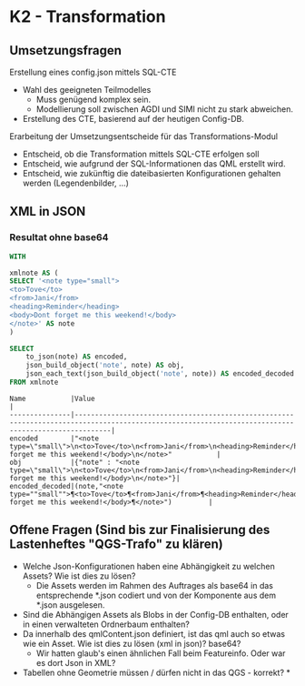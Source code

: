 # K2 - Transformation 

## Umsetzungsfragen

Erstellung eines config.json mittels SQL-CTE
* Wahl des geeigneten Teilmodelles
    * Muss genügend komplex sein.
    * Modellierung soll zwischen AGDI und SIMI nicht zu stark
abweichen.
* Erstellung des CTE, basierend auf der heutigen Config-DB.

Erarbeitung der Umsetzungsentscheide für das Transformations-Modul
* Entscheid, ob die Transformation mittels SQL-CTE erfolgen soll
* Entscheid, wie aufgrund der SQL-Informationen das QML erstellt
wird.
* Entscheid, wie zukünftig die dateibasierten Konfigurationen
gehalten werden (Legendenbilder, …)

## XML in JSON

### Resultat ohne base64

```sql
WITH 

xmlnote AS (
SELECT '<note type="small">
<to>Tove</to>
<from>Jani</from>
<heading>Reminder</heading>
<body>Dont forget me this weekend!</body>
</note>' AS note
)

SELECT 
	to_json(note) AS encoded, 
	json_build_object('note', note) AS obj, 
	json_each_text(json_build_object('note', note)) AS encoded_decoded  
FROM xmlnote
 ```

```
Name           |Value                                                                                                                                                |
---------------|-----------------------------------------------------------------------------------------------------------------------------------------------------|
encoded        |"<note type=\"small\">\n<to>Tove</to>\n<from>Jani</from>\n<heading>Reminder</heading>\n<body>Dont forget me this weekend!</body>\n</note>"           |
obj            |{"note" : "<note type=\"small\">\n<to>Tove</to>\n<from>Jani</from>\n<heading>Reminder</heading>\n<body>Dont forget me this weekend!</body>\n</note>"}|
encoded_decoded|(note,"<note type=""small"">¶<to>Tove</to>¶<from>Jani</from>¶<heading>Reminder</heading>¶<body>Dont forget me this weekend!</body>¶</note>")         |
```


## Offene Fragen (Sind bis zur Finalisierung des Lastenheftes "QGS-Trafo" zu klären)
* Welche Json-Konfigurationen haben eine Abhängigkeit zu welchen Assets? Wie ist dies zu lösen?
  * Die Assets werden im Rahmen des Auftrages als base64 in das entsprechende *.json codiert und von der Komponente aus dem *.json ausgelesen.
* Sind die Abhängigen Assets als Blobs in der Config-DB enthalten, oder in einen verwalteten Ordnerbaum enthalten?
* Da innerhalb des qmlContent.json definiert, ist das qml auch so etwas wie ein Asset. Wie ist dies zu lösen (xml in json)? base64?
    * Wir hatten glaub's einen ähnlichen Fall beim Featureinfo. Oder war es dort Json in XML?
* Tabellen ohne Geometrie müssen / dürfen nicht in das QGS - korrekt?
  *

